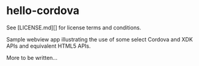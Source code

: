 # hello-cordova

See [LICENSE.md][] for license terms and conditions.

Sample webview app illustrating the use of some select Cordova and XDK APIs and equivalent HTML5 APIs.

More to be written...
